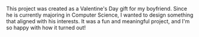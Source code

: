 This project was created as a Valentine's Day gift for my boyfriend. Since he is currently majoring in Computer Science, I wanted to design something that aligned with his interests. It was a fun and meaningful project, and I'm so happy with how it turned out!
